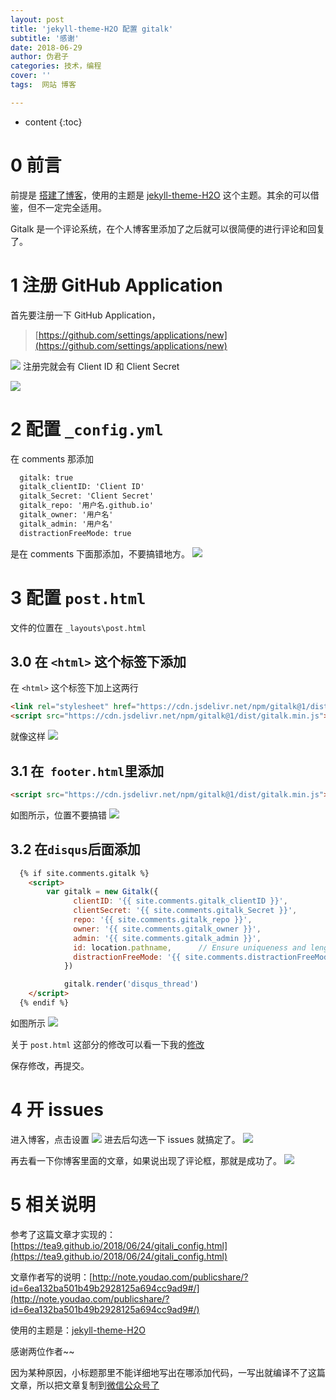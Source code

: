 ```yaml
---
layout: post
title: 'jekyll-theme-H2O 配置 gitalk'
subtitle: '感谢'
date: 2018-06-29
author: 伪君子
categories: 技术，编程
cover: ''
tags:  网站 博客

---
```


* content
{:toc}
#  0  前言

前提是 [搭建了博客](ttps://weijunzii.github.io/2018/04/02/Use-github-Set-Up-The-Blog.html)，使用的主题是 [jekyll-theme-H2O](https://github.com/kaeyleo/jekyll-theme-H2O/) 这个主题。其余的可以借鉴，但不一定完全适用。

Gitalk 是一个评论系统，在个人博客里添加了之后就可以很简便的进行评论和回复了。



#  1  注册 GitHub Application

首先要注册一下 GitHub Application，
>[https://github.com/settings/applications/new](https://github.com/settings/applications/new)

![](https://upload-images.jianshu.io/upload_images/2989110-4a0a03966f357a46.png?imageMogr2/auto-orient/strip%7CimageView2/2/w/1240)
注册完就会有 Client ID 和 Client Secret

![](https://upload-images.jianshu.io/upload_images/2989110-c856407bdf2877b9.png?imageMogr2/auto-orient/strip%7CimageView2/2/w/1240)

#  2  配置 ``_config.yml``

在 comments 那添加
```html
  gitalk: true
  gitalk_clientID: 'Client ID'
  gitalk_Secret: 'Client Secret'
  gitalk_repo: '用户名.github.io'
  gitalk_owner: '用户名'
  gitalk_admin: '用户名'
  distractionFreeMode: true
```
是在 comments 下面那添加，不要搞错地方。
![](https://upload-images.jianshu.io/upload_images/2989110-c27643270bc9d4a0.png?imageMogr2/auto-orient/strip%7CimageView2/2/w/1240)

#  3  配置 ``post.html``
文件的位置在 ``_layouts\post.html``
##  3.0  在 ``<html>`` 这个标签下添加
在 ```<html>``` 这个标签下加上这两行
```html
<link rel="stylesheet" href="https://cdn.jsdelivr.net/npm/gitalk@1/dist/gitalk.css">
<script src="https://cdn.jsdelivr.net/npm/gitalk@1/dist/gitalk.min.js"></script>
```
就像这样
![](https://upload-images.jianshu.io/upload_images/2989110-84c51b2a8c713798.png?imageMogr2/auto-orient/strip%7CimageView2/2/w/1240)

##   3.1  在`` footer.html``里添加
```html
<script src="https://cdn.jsdelivr.net/npm/gitalk@1/dist/gitalk.min.js"></script>
```
如图所示，位置不要搞错
![](https://upload-images.jianshu.io/upload_images/2989110-c10dd3d79b1efee4.png?imageMogr2/auto-orient/strip%7CimageView2/2/w/1240)
##  3.2  在``disqus``后面添加
```html
  {% if site.comments.gitalk %}
	<script>
		var gitalk = new Gitalk({
			  clientID: '{{ site.comments.gitalk_clientID }}',
			  clientSecret: '{{ site.comments.gitalk_Secret }}',
			  repo: '{{ site.comments.gitalk_repo }}',
			  owner: '{{ site.comments.gitalk_owner }}',
			  admin: '{{ site.comments.gitalk_admin }}',
			  id: location.pathname,      // Ensure uniqueness and length less than 50{{ page.title }}
			  distractionFreeMode: '{{ site.comments.distractionFreeMode }}'  // Facebook-like distraction free mode
			})

			gitalk.render('disqus_thread')
	</script>
  {% endif %}
```
如图所示
![](https://upload-images.jianshu.io/upload_images/2989110-1aebbf1abb854ebb.png?imageMogr2/auto-orient/strip%7CimageView2/2/w/1240)

关于 ``post.html`` 这部分的修改可以看一下我的[修改](https://github.com/weijunzii/weijunzii.github.io/commit/0ba47d4b3b437d73f7079bb9efba181f172520d7)

保存修改，再提交。

#  4  开 issues
进入博客，点击设置
![](https://upload-images.jianshu.io/upload_images/2989110-e4091c3257e87b3e.png?imageMogr2/auto-orient/strip%7CimageView2/2/w/1240)
进去后勾选一下 issues 就搞定了。
![](https://upload-images.jianshu.io/upload_images/2989110-dedec6f428555672.png?imageMogr2/auto-orient/strip%7CimageView2/2/w/1240)

再去看一下你博客里面的文章，如果说出现了评论框，那就是成功了。
![](https://upload-images.jianshu.io/upload_images/2989110-84fa2b8630072736.png?imageMogr2/auto-orient/strip%7CimageView2/2/w/1240)
#  5 相关说明

参考了这篇文章才实现的：[https://tea9.github.io/2018/06/24/gitali_config.html](https://tea9.github.io/2018/06/24/gitali_config.html)

文章作者写的说明：[http://note.youdao.com/publicshare/?id=6ea132ba501b49b2928125a694cc9ad9#/](http://note.youdao.com/publicshare/?id=6ea132ba501b49b2928125a694cc9ad9#/)

使用的主题是：[jekyll-theme-H2O](https://github.com/kaeyleo/jekyll-theme-H2O/) 

感谢两位作者~~

因为某种原因，小标题那里不能详细地写出在哪添加代码，一写出就编译不了这篇文章，所以把文章复制到[微信公众号了](https://mp.weixin.qq.com/s/e_ABP7TLAw5AmXDgPOLkkg)